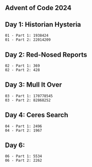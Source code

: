 ## Advent of Code 2024

## Day 1: Historian Hysteria

```
01 - Part 1: 1938424
01 - Part 2: 22014209
```

## Day 2: Red-Nosed Reports

```
02 - Part 1: 369
02 - Part 2: 428
```

## Day 3: Mull It Over

```
03 - Part 1: 170778545
03 - Part 2: 82868252
```

## Day 4: Ceres Search

```
04 - Part 1: 2496
04 - Part 2: 1967
```

## Day 6:

```
06 - Part 1: 5534
06 - Part 2: 2262
```
